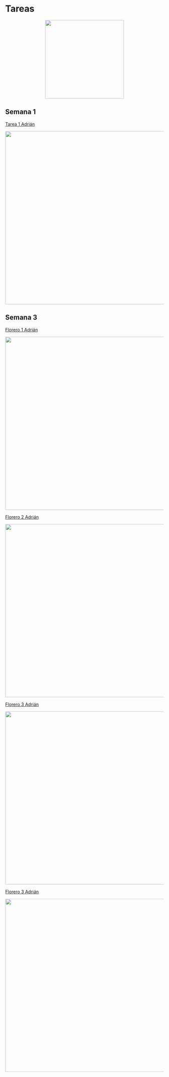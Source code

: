 # **Tareas**

<p align="center">
    <img src="../imgs copy/Tarea.png" width="250">
</p>


## **Semana 1** 

<a href="../Syllabus/Tarea1.SLDPRT" target="_blank">Tarea 1 Adrián</a>

<p align="center">
    <img src="../imgs copy/Tarea1.png" width="550">
</p>

## **Semana 3** 

<a href="../Syllabus/Floreros_1.SLDPRT" target="_blank"> Florero 1 Adrián</a>

<p align="center">
    <img src="../imgs copy/Florero1.png" width="550">
</p>

<a href="../Syllabus/Florero2.SLDPRT" target="_blank">Florero 2 Adrián</a>

<p align="center">
    <img src="../imgs copy/Florero2.png" width="550">
</p>

<a href="../Syllabus/Florero3.SLDPRT" target="_blank">Florero 3 Adrián</a>

<p align="center">
    <img src="../imgs copy/Florero3.png" width="550">
</p>


<a href="../Iker/floreros.SLDPRT" target="_blank">Florero 3 Adrián</a>

<p align="center">
    <img src="../imgsIker/florerosIk.png" width="550">
</p>

